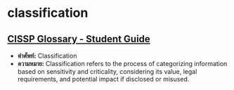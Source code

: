 # classification
## [CISSP Glossary - Student Guide](https://www.isc2.org/certif1cations/cissp/cissp-student-glossary#d)
- **คำศัพท์:** Classification
- **ความหมาย:** Classification refers to the process of categorizing information based on sensitivity and criticality, considering its value, legal requirements, and potential impact if disclosed or misused.

